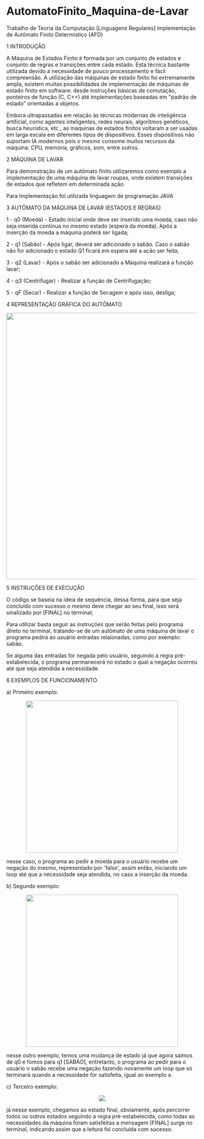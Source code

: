 # AutomatoFinito_Maquina-de-Lavar
Trabalho de Teoria da Computação [Linguagens Regulares] implementação de Autômato Finito Determistico (AFD)


1  INTRODUÇÃO

A Máquina de Estados Finito é formada por um conjunto de estados e conjunto de regras e transições entre cada estado. Esta técnica bastante utilizada  devido a necessidade de pouco processamento e fácil compreensão. A utilização das máquinas de estado finito foi extremamente ampla, existem muitas possibilidades de implementação de máquinas de estado finito em software: desde instruções básicas de comutação, ponteiros de função (C, C++) até implementações baseadas em "padrão de estado" orientadas a objetos.
      
Embora ultrapassadas em relação às técnicas modernas de inteligência artificial, como agentes inteligentes, redes neurais, algoritmos genéticos, busca heurística, etc., as máquinas de estados finitos voltaram a ser usadas em larga escala em diferentes tipos de dispositivos. Esses dispositivos não suportam IA modernos pois o mesmo consome muitos recursos da máquina: CPU, memória, gráficos, som, entre outros. 

2  MÁQUINA DE LAVAR 

Para demonstração de um autômato finito utilizaremos como exemplo a implementação de uma máquina de lavar roupas, onde existem transições de estados que refletem em determinada ação.  

Para Implementação foi utilizada linguagem de programação JAVA

3 AUTÔMATO DA MÁQUINA DE LAVAR (ESTADOS E REGRAS)

1 - q0 (Moeda) - Estado inicial onde deve ser inserido uma moeda, caso não seja inserida  continua no mesmo estado (espera da moeda). Após a inserção da moeda a máquina  poderá ser ligada; 

2 - q1 (Sabão) - Após ligar, deverá ser adicionado o sabão. Caso o sabão não for adicionado o estado Q1 ficará em espera até a ação ser feita;

3 - q2 (Lavar) - Após o sabão ser adicionado a Máquina realizará a função lavar;

4 - q3 (Centrifugar) - Realizar a função de Centrifugação; 

5 - qF  (Secar) - Realizar a função de Secagem e após isso, desliga;

4 REPRESENTAÇÃO GRÁFICA DO AUTÔMATO

<div align="center">
<img src="https://user-images.githubusercontent.com/107162134/184997730-6cf997aa-57d7-4704-b95a-26fcdb23734c.jpg" width="700px" />
</div>

5 INSTRUÇÕES DE EXECUÇÃO 

O código se baseia na ideia de sequência, dessa forma, para que seja concluído com sucesso o mesmo deve chegar ao seu final, isso será sinalizado por [FINAL] no terminal;

Para utilizar basta seguir as instruções que serão feitas pelo programa direto no terminal, tratando-se de um autômato de uma máquina de lavar o programa pedirá ao usuário entradas relaionadas, como por exemplo: sabão.

Se alguma das entradas for negada pelo usuário, seguindo a regra pré-estabelecida, o programa permanecerá no estado o qual a negação ocorreu até que seja atendida a necessidade.

6 EXEMPLOS DE FUNCIONAMENTO 

a) Primeiro exemplo: 

<div align="center">
<img src="https://user-images.githubusercontent.com/107162134/185001498-41766e0d-44c6-408a-96f3-8f30acf19489.png" width="400px" />
</div>

nesse caso, o programa ao pedir a moeda para o usuário recebe um negação do mesmo, representado por 'false', assim então, iniciando um loop até que a necessidade seja atendida, no caso a inserção da moeda.

b) Segundo exemplo:

<div align="center">
<img src="https://user-images.githubusercontent.com/107162134/185002110-54107b27-1c26-4bb0-b640-7075f1d8eb3c.png" width="400px" />
</div>

nesse outro exemplo, temos uma mudança de estado já que agora saímos de q0 e fomos para q1 [SABÃO], entretanto, o programa ao pedir para o usuário o sabão recebe uma negação fazendo novamente um loop que só terminará quando a necessidade for satisfeita, igual ao exemplo a.  

c) Terceiro exemplo: 

<div align="center">
<img src="https://user-images.githubusercontent.com/107162134/185002724-d73b6e87-3c7f-4434-bd2d-38fd9e0847b8.png"300px" />
</div>

já nesse exemplo, chegamos ao estado final, obviamente, após percorrer todos os outros estados seguindo a regra pré-estabelecida, como todas as necessidades da máquina foram satisfeitas a mensagem [FINAL] surge no terminal, indicando assim que a leitura foi concluída com sucesso.
